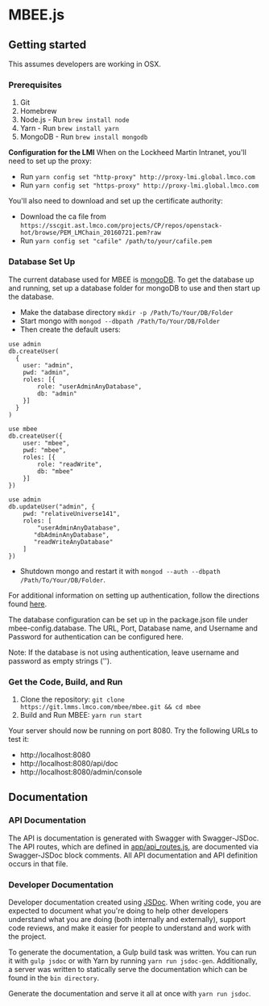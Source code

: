 # MBEE.js

## Getting started
This assumes developers are working in OSX.

### Prerequisites

1. Git
2. Homebrew
3. Node.js - Run `brew install node`
4. Yarn - Run `brew install yarn`
5. MongoDB - Run `brew install mongodb`

**Configuration for the LMI**
When on the Lockheed Martin Intranet, you'll need to set up the proxy:

- Run `yarn config set "http-proxy" http://proxy-lmi.global.lmco.com`
- Run `yarn config set "https-proxy" http://proxy-lmi.global.lmco.com`

You'll also need to download and set up the certificate authority:

- Download the ca file from `https://sscgit.ast.lmco.com/projects/CP/repos/openstack-hot/browse/PEM_LMChain_20160721.pem?raw`
- Run `yarn config set "cafile" /path/to/your/cafile.pem`

### Database Set Up
The current database used for MBEE is [mongoDB](https://www.mongodb.com/). To 
get the database up and running, set up a database folder for mongoDB to use and
then start up the database.

- Make the database directory `mkdir -p /Path/To/Your/DB/Folder`
- Start mongo with `mongod --dbpath /Path/To/Your/DB/Folder`
- Then create the default users:

```mongodb
use admin
db.createUser(
  {
    user: "admin",
    pwd: "admin",
    roles: [{ 
        role: "userAdminAnyDatabase", 
        db: "admin" 
    }]
  }
)

use mbee
db.createUser({
    user: "mbee", 
    pwd: "mbee", 
    roles: [{
        role: "readWrite", 
        db: "mbee"
    }]
})

use admin
db.updateUser("admin", {
    pwd: "relativeUniverse141", 
    roles: [
        "userAdminAnyDatabase",
       "dbAdminAnyDatabase",
       "readWriteAnyDatabase"
    ]
})
```

- Shutdown mongo and restart it with `mongod --auth --dbpath /Path/To/Your/DB/Folder`.

For additional information on setting up authentication, follow the directions 
found [here](https://docs.mongodb.com/manual/tutorial/enable-authentication/).

The database configuration can be set up in the package.json file under 
mbee-config.database. The URL, Port, Database name, and Username and Password 
for authentication can be configured here.

Note: If the database is not using authentication, leave username and password 
as empty strings ('').

### Get the Code, Build, and Run 
1. Clone the repository: `git clone https://git.lmms.lmco.com/mbee/mbee.git && cd mbee`
2. Build and Run MBEE: `yarn run start`

Your server should now be running on port 8080. Try the following URLs to test 
it:

- http://localhost:8080
- http://localhost:8080/api/doc
- http://localhost:8080/admin/console


## Documentation

### API Documentation
The API is documentation is generated with Swagger with Swagger-JSDoc.
The API routes, which are defined in [app/api_routes.js](app/api_routes.js),
are documented via Swagger-JSDoc block comments. All API documentation and 
API definition occurs in that file.

### Developer Documentation 
Developer documentation created using [JSDoc](http://usejsdoc.org/). When
writing code, you are expected to document what you're doing to help other
developers understand what you are doing (both internally and externally), 
support code reviews, and make it easier for people to understand and work with
the project.

To generate the documentation, a Gulp build task was written. You can run it 
with `gulp jsdoc` or with Yarn by running `yarn run jsdoc-gen`. Additionally,
a server was written to statically serve the documentation which can be found
in the `bin directory`.

Generate the documentation and serve it all at once with `yarn run jsdoc`.
